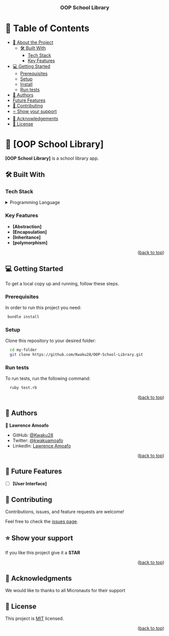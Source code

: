 <a name="readme-top"></a>

<div align="center">

  <h3><b>OOP School Library</b></h3>

</div>

<!-- TABLE OF CONTENTS -->

# 📗 Table of Contents

- [📖 About the Project](#about-project)
  - [🛠 Built With](#built-with)
    - [Tech Stack](#tech-stack)
    - [Key Features](#key-features)
- [💻 Getting Started](#getting-started)
  - [Prerequisites](#prerequisites)
  - [Setup](#setup)
  - [Install](#install)
  - [Run tests](#run-tests)
- [👥 Authors](#authors)
- [Future Features](#future-features)
- [🤝 Contributing](#contributing)
- [⭐️ Show your support](#support)
- [🙏 Acknowledgements](#acknowledgements)
- [📝 License](#license)

<!-- PROJECT DESCRIPTION -->

# 📖 [OOP School Library] <a name="about-project"></a>

**[OOP School Library]** is a school library app.

## 🛠 Built With <a name="built-with"></a>

### Tech Stack <a name="tech-stack"></a>

<details>
  <summary>Programming Language</summary>
  <ul>
    <li><a href="https://www.ruby-lang.org/en/">Ruby</a></li>
  </ul>
</details>

<!-- Features -->

### Key Features <a name="key-features"></a>
- **[Abstraction]**
- **[Encapsulation]**
- **[Inheritance]**
- **[polymorphism]**

<p align="right">(<a href="#readme-top">back to top</a>)</p>

<!-- GETTING STARTED -->

## 💻 Getting Started <a name="getting-started"></a>

To get a local copy up and running, follow these steps.

### Prerequisites

In order to run this project you need:

```sh
 bundle install
```
### Setup

Clone this repository to your desired folder:

```sh
  cd my-folder
  git clone https://github.com/Kwaku28/OOP-School-Library.git
```

### Run tests

To run tests, run the following command:

```sh
  ruby test.rb
```

<p align="right">(<a href="#readme-top">back to top</a>)</p>

<!-- AUTHORS -->

## 👥 Authors <a name="authors"></a>

👤 **Lawrence Amoafo**

- GitHub: [@Kwaku28](https://github.com/Kwaku28)
- Twitter: [@kwakuamoafo](https://twitter.com/kwakuamoafo)
- LinkedIn: [Lawrence Amoafo](https://linkedin.com/in/lawrenceamoafo)

<p align="right">(<a href="#readme-top">back to top</a>)</p>

<!-- FUTURE FEATURES -->

## 🔭 Future Features <a name="future-features"></a>

- [ ] **[User Interface]**

<!-- CONTRIBUTING -->

## 🤝 Contributing <a name="contributing"></a>

Contributions, issues, and feature requests are welcome!

Feel free to check the [issues page](https://github.com/Kwaku28/OOP-School-Library/issues).

<!-- SUPPORT -->

## ⭐️ Show your support <a name="support"></a>

If you like this project give it a **STAR**

<p align="right">(<a href="#readme-top">back to top</a>)</p>

<!-- ACKNOWLEDGEMENTS -->

## 🙏 Acknowledgments <a name="acknowledgements"></a>

We would like to thanks to all Micronauts for their support

<!-- LICENSE -->

## 📝 License <a name="license"></a>

This project is [MIT](./LICENSE) licensed.

<p align="right">(<a href="#readme-top">back to top</a>)</p>
